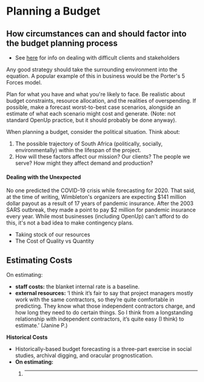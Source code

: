 # Planning a Budget

## H**ow circumstances can and should factor into the budget planning process**

* See [here](../../projects/project-planning/stakeholder-management.md#managing-stakeholders) for info on dealing with difficult clients and stakeholders

Any good strategy should take the surrounding environment into the equation. A popular example of this in business would be the Porter's 5 Forces model.&#x20;

Plan for what you have and what you're likely to face. Be realistic about budget constraints, resource allocation, and the realities of overspending. If possible, make a forecast worst-to-best case scenarios, alongside an estimate of what each scenario might cost and generate.  (Note: not standard OpenUp practice, but it should probably be done anyway).&#x20;

When planning a budget, consider the political situation. Think about:

1. The possible trajectory of South Africa (politically, socially, environmentally) within the lifespan of the project.&#x20;
2. How will these factors affect our mission? Our clients? The people we serve? How might they affect demand and production?&#x20;

#### Dealing with the Unexpected&#x20;

No one predicted the COVID-19 crisis while forecasting for 2020. That said, at the time of writing, Wimbleton's organizers are expecting $141 million dollar payout as a result of 17 years of pandemic insurance. After the 2003 SARS outbreak, they made a point to pay $2 million for pandemic insurance every year. While most businesses (including OpenUp) can't afford to do this, it's not a bad idea to make contingency plans.&#x20;

* Taking stock of our resources
* The Cost of Quality vs Quantity

## Estimating Costs

On estimating:

* **staff costs:**  the blanket internal rate is a baseline.
* **external resources:** ‘I think it’s fair to say that project managers mostly work with the same contractors, so they’re quite comfortable in predicting. They know what those independent contractors charge, and how long they need to do certain things. So I think from a longstanding relationship with independent contractors, it’s quite easy (I think) to estimate.’ (Janine P.)

**Historical Costs**

* Historically-based budget forecasting is a three-part exercise in social studies, archival digging, and oracular prognostication.
* **On estimating:**&#x20;
  1. ****

## &#x20;
